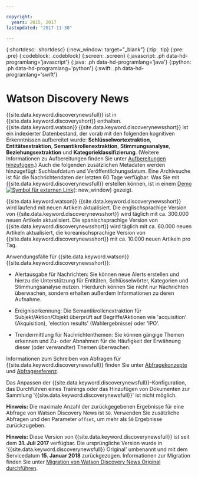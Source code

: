 ```yaml
---

copyright:
  years: 2015, 2017
lastupdated: "2017-11-30"

---
```


{:shortdesc: .shortdesc}
{:new_window: target="_blank"}
{:tip: .tip}
{:pre: .pre}
{:codeblock: .codeblock}
{:screen: .screen}
{:javascript: .ph data-hd-programlang='javascript'}
{:java: .ph data-hd-programlang='java'}
{:python: .ph data-hd-programlang='python'}
{:swift: .ph data-hd-programlang='swift'}

# Watson Discovery News

{{site.data.keyword.discoverynewsfull}} ist in {{site.data.keyword.discoveryshort}} enthalten. {{site.data.keyword.watson}} {{site.data.keyword.discoverynewsshort}} ist ein indexierter Datenbestand, der vorab mit den folgenden kognitiven Erkenntnissen aufbereitet wurde: **Schlüsselwortextraktion**, **Entitätsextraktion**, **Semantikrollenextraktion**, **Stimmungsanalyse**, **Beziehungsextraktion** und **Kategorieklassifizierung**. (Weitere Informationen zu Aufbereitungen finden Sie unter [Aufbereitungen hinzufügen](building.html#adding-enrichments).) Auch die folgenden zusätzlichen Metadaten werden hinzugefügt: Suchlaufdatum und Veröffentlichungsdatum. Eine Archivsuche ist für die Nachrichtendaten der letzten 60 Tage verfügbar. Was Sie mit {{site.data.keyword.discoverynewsfull}} erstellen können, ist in einem [Demo ![Symbol für externen Link](../../icons/launch-glyph.svg "Symbol für externen Link")](https://discovery-news-demo.mybluemix.net/){: new_window} gezeigt.

{{site.data.keyword.watson}} {{site.data.keyword.discoverynewsshort}} wird laufend mit neuen Artikeln aktualisiert. Die englischsprachige Version von {{site.data.keyword.discoverynewsshort}} wird täglich mit ca. 300.000 neuen Artikeln aktualisiert. Die spanischsprachige Version von {{site.data.keyword.discoverynewsshort}} wird täglich mit ca. 60.000 neuen Artikeln aktualisiert, die koreanischsprachige Version von {{site.data.keyword.discoverynewsshort}} mit ca. 10.000 neuen Artikeln pro Tag.

Anwendungsfälle für {{site.data.keyword.watson}} {{site.data.keyword.discoverynewsshort}}:

- Alertausgabe für Nachrichten: Sie können neue Alerts erstellen und hierzu die Unterstützung für Entitäten, Schlüsselwörter, Kategorien und Stimmungsanalyse nutzen. Hierdurch können Sie nicht nur Nachrichten überwachen, sondern erhalten außerdem Informationen zu deren Aufnahme.

- Ereigniserkennung: Die Semantikrollenextraktion für Subjekt/Aktion/Objekt überprüft auf Begriffe/Aktionen wie 'acquisition' (Akquisition), 'election results' (Wahlergebnisse) oder 'IPO'.

- Trendermittlung für Nachrichtenthemen: Sie können gängige Themen erkennen und Zu- oder Abnahmen für die Häufigkeit der Erwähnung dieser (oder verwandter) Themen überwachen.

Informationen zum Schreiben von Abfragen für {{site.data.keyword.discoverynewsfull}} finden Sie unter [Abfragekonzepte](/docs/services/discovery/using.html) und [Abfragereferenz](/docs/services/discovery/query-reference.html).

Das Anpassen der {{site.data.keyword.discoverynewsfull}}-Konfiguration, das Durchführen eines Trainings oder das Hinzufügen von Dokumenten zur Sammlung '{{site.data.keyword.discoverynewsfull}}' ist nicht möglich. 

**Hinweis:** Die maximale Anzahl der zurückgegebenen Ergebnisse für eine Abfrage von Watson Discovery News ist `50`. Verwenden Sie zusätzliche Abfragen und den Parameter `offset`, um mehr als `50` Ergebnisse zurückzugeben.

**Hinweis:** Diese Version von {{site.data.keyword.discoverynewsfull}} ist seit dem **31. Juli 2017** verfügbar. Die ursprüngliche Version wurde in '{{site.data.keyword.discoverynewsfull}} Original' umbenannt und mit dem Servicedatum **15. Januar 2018** zurückgezogen. Informationen zur Migration finden Sie unter [Migration von Watson Discovery News Original durchführen](/docs/services/discovery/migrate-bwdn.html).
